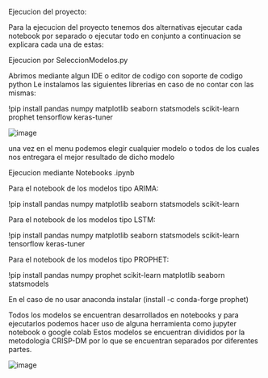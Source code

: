 Ejecucion del proyecto:

Para la ejecucion del proyecto tenemos dos alternativas ejecutar cada notebook por separado o ejecutar todo en conjunto a continuacion se explicara cada una de estas:

Ejecucion por SeleccionModelos.py

Abrimos mediante algun IDE o editor de codigo con soporte de codigo python
Le instalamos las siguientes librerias en caso de no contar con las mismas:

!pip install pandas numpy matplotlib seaborn statsmodels scikit-learn prophet tensorflow keras-tuner

![image](https://github.com/user-attachments/assets/37402a8d-199d-4a22-8876-82c593fab49c)

una vez en el menu podemos elegir cualquier modelo o todos de los cuales nos entregara el mejor resultado de dicho modelo 

Ejecucion mediante Notebooks .ipynb

Para el notebook de los modelos tipo ARIMA:

!pip install pandas numpy matplotlib seaborn statsmodels scikit-learn

Para el notebook de los modelos tipo LSTM:

!pip install pandas numpy matplotlib seaborn statsmodels scikit-learn tensorflow keras-tuner

Para el notebook de los modelos tipo PROPHET:

!pip install pandas numpy prophet scikit-learn matplotlib seaborn statsmodels

En el caso de no usar anaconda instalar (install -c conda-forge prophet)

Todos los modelos se encuentran desarrollados en notebooks y para ejecutarlos podemos hacer uso de alguna herramienta como jupyter notebook o google colab 
Estos modelos se encuentran divididos por la metodologia CRISP-DM por lo que se encuentran separados por diferentes partes.

![image](https://github.com/user-attachments/assets/829d0286-2099-48b6-8801-ee72566bd9e9)

